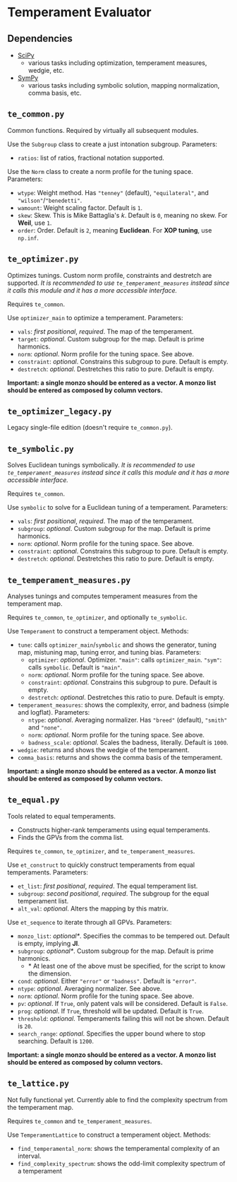 # Temperament Evaluator

## Dependencies

- [SciPy](https://scipy.org/)
	- various tasks including optimization, temperament measures, wedgie, etc. 
- [SymPy](https://www.sympy.org/en/index.html)
	- various tasks including symbolic solution, mapping normalization, comma basis, etc. 

## `te_common.py`

Common functions. Required by virtually all subsequent modules. 

Use the `Subgroup` class to create a just intonation subgroup. Parameters: 
- `ratios`: list of ratios, fractional notation supported. 

Use the `Norm` class to create a norm profile for the tuning space. Parameters: 
- `wtype`: Weight method. Has `"tenney"` (default), `"equilateral"`, and `"wilson"`/`"benedetti"`. 
- `wamount`: Weight scaling factor. Default is `1`. 
- `skew`: Skew. This is Mike Battaglia's *k*. Default is `0`, meaning no skew. For **Weil**, use `1`. 
- `order`: Order. Default is `2`, meaning **Euclidean**. For **XOP tuning**, use `np.inf`. 

## `te_optimizer.py`

Optimizes tunings. Custom norm profile, constraints and destretch are supported. *It is recommended to use `te_temperament_measures` instead since it calls this module and it has a more accessible interface.*

Requires `te_common`. 

Use `optimizer_main` to optimize a temperament. Parameters: 
- `vals`: *first positional*, *required*. The map of the temperament. 
- `target`: *optional*. Custom subgroup for the map. Default is prime harmonics. 
- `norm`: *optional*. Norm profile for the tuning space. See above. 
- `constraint`: *optional*. Constrains this subgroup to pure. Default is empty. 
- `destretch`: *optional*. Destretches this ratio to pure. Default is empty. 

**Important: a single monzo should be entered as a vector. A monzo list should be entered as composed by column vectors.** 

## `te_optimizer_legacy.py`

Legacy single-file edition (doesn't require `te_common.py`). 

## `te_symbolic.py`

Solves Euclidean tunings symbolically. *It is recommended to use `te_temperament_measures` instead since it calls this module and it has a more accessible interface.*

Requires `te_common`. 

Use `symbolic` to solve for a Euclidean tuning of a temperament. Parameters: 
- `vals`: *first positional*, *required*. The map of the temperament. 
- `subgroup`: *optional*. Custom subgroup for the map. Default is prime harmonics. 
- `norm`: *optional*. Norm profile for the tuning space. See above. 
- `constraint`: *optional*. Constrains this subgroup to pure. Default is empty. 
- `destretch`: *optional*. Destretches this ratio to pure. Default is empty. 

## `te_temperament_measures.py`

Analyses tunings and computes temperament measures from the temperament map. 

Requires `te_common`, `te_optimizer`, and optionally `te_symbolic`. 

Use `Temperament` to construct a temperament object. Methods: 
- `tune`: calls `optimizer_main`/`symbolic` and shows the generator, tuning map, mistuning map, tuning error, and tuning bias. Parameters: 
	- `optimizer`: *optional*. Optimizer. `"main"`: calls `optimizer_main`. `"sym"`: calls `symbolic`. Default is `"main"`. 
	- `norm`: *optional*. Norm profile for the tuning space. See above. 
	- `constraint`: *optional*. Constrains this subgroup to pure. Default is empty. 
	- `destretch`: *optional*. Destretches this ratio to pure. Default is empty. 
- `temperament_measures`: shows the complexity, error, and badness (simple and logflat). Parameters: 
	- `ntype`: *optional*. Averaging normalizer. Has `"breed"` (default), `"smith"` and `"none"`. 
	- `norm`: *optional*. Norm profile for the tuning space. See above. 
	- `badness_scale`: *optional*. Scales the badness, literally. Default is `1000`. 
- `wedgie`: returns and shows the wedgie of the temperament. 
- `comma_basis`: returns and shows the comma basis of the temperament. 

**Important: a single monzo should be entered as a vector. A monzo list should be entered as composed by column vectors.** 

## `te_equal.py`

Tools related to equal temperaments. 
- Constructs higher-rank temperaments using equal temperaments. 
- Finds the GPVs from the comma list. 

Requires `te_common`, `te_optimizer`, and `te_temperament_measures`. 

Use `et_construct` to quickly construct temperaments from equal temperaments. Parameters: 
- `et_list`: *first positional*, *required*. The equal temperament list. 
- `subgroup`: *second positional*, *required*. The subgroup for the equal temperament list. 
- `alt_val`: *optional*. Alters the mapping by this matrix. 

Use `et_sequence` to iterate through all GPVs. Parameters: 
- `monzo_list`: *optional\**. Specifies the commas to be tempered out. Default is empty, implying **JI**. 
- `subgroup`: *optional\**. Custom subgroup for the map. Default is prime harmonics. 
	- \* At least one of the above must be specified, for the script to know the dimension. 
- `cond`: *optional*. Either `"error"` or `"badness"`. Default is `"error"`. 
- `ntype`: *optional*. Averaging normalizer. See above. 
- `norm`: *optional*. Norm profile for the tuning space. See above. 
- `pv`: *optional*. If `True`, only patent vals will be considered. Default is `False`. 
- `prog`: *optional*. If `True`, threshold will be updated. Default is `True`. 
- `threshold`: *optional*. Temperaments failing this will not be shown. Default is `20`. 
- `search_range`: *optional*. Specifies the upper bound where to stop searching. Default is `1200`. 

**Important: a single monzo should be entered as a vector. A monzo list should be entered as composed by column vectors.** 

## `te_lattice.py`

Not fully functional yet. Currently able to find the complexity spectrum from the temperament map. 

Requires `te_common` and `te_temperament_measures`. 

Use `TemperamentLattice` to construct a temperament object. Methods: 
- `find_temperamental_norm`: shows the temperamental complexity of an interval. 
- `find_complexity_spectrum`: shows the odd-limit complexity spectrum of a temperament
